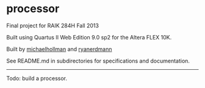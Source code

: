 processor
=========

Final project for RAIK 284H Fall 2013

Built using Quartus II Web Edition 9.0 sp2 for the Altera FLEX 10K.

Built by [michaelhollman](https://github.com/michaelhollman) and [ryanerdmann](https://github.com/ryanerdmann)

See README.md in subdirectories for specifications and documentation.

---

Todo: build a processor.

